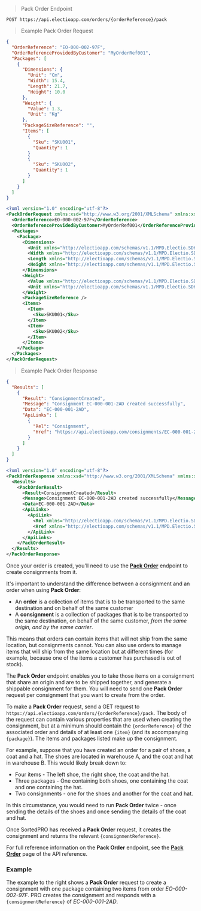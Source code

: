 > Pack Order Endpoint
```
POST https://api.electioapp.com/orders/{orderReference}/pack
```

> Example Pack Order Request

```json
{
  "OrderReference": "EO-000-002-97F",
  "OrderReferenceProvidedByCustomer": "MyOrderRef001",
  "Packages": [
    {
      "Dimensions": {
        "Unit": "Cm",
        "Width": 15.4,
        "Length": 21.7,
        "Height": 10.0
      },
      "Weight": {
        "Value": 1.3,
        "Unit": "Kg"
      },
      "PackageSizeReference": "",
      "Items": [
        {
          "Sku": "SKU001",
          "Quantity": 1
        }
        {
          "Sku": "SKU002",
          "Quantity": 1
        }        
      ]
    }
  ]
}
```

```xml
<?xml version="1.0" encoding="utf-8"?>
<PackOrderRequest xmlns:xsd="http://www.w3.org/2001/XMLSchema" xmlns:xsi="http://www.w3.org/2001/XMLSchema-instance" xmlns="http://electioapp.com/schemas/v1.1/MPD.Electio.SDK.DataTypes.PackOrders">
  <OrderReference>EO-000-002-97F</OrderReference>
  <OrderReferenceProvidedByCustomer>MyOrderRef001</OrderReferenceProvidedByCustomer>
  <Packages>
    <Package>
      <Dimensions>
        <Unit xmlns="http://electioapp.com/schemas/v1.1/MPD.Electio.SDK.DataTypes.Common">Cm</Unit>
        <Width xmlns="http://electioapp.com/schemas/v1.1/MPD.Electio.SDK.DataTypes.Common">15.4</Width>
        <Length xmlns="http://electioapp.com/schemas/v1.1/MPD.Electio.SDK.DataTypes.Common">21.7</Length>
        <Height xmlns="http://electioapp.com/schemas/v1.1/MPD.Electio.SDK.DataTypes.Common">10</Height>
      </Dimensions>
      <Weight>
        <Value xmlns="http://electioapp.com/schemas/v1.1/MPD.Electio.SDK.DataTypes.Common">1.3</Value>
        <Unit xmlns="http://electioapp.com/schemas/v1.1/MPD.Electio.SDK.DataTypes.Common">Kg</Unit>
      </Weight>
      <PackageSizeReference />
      <Items>
        <Item>
          <Sku>SKU001</Sku>
        </Item>
        <Item>
          <Sku>SKU002</Sku>
        </Item>
      </Items>
    </Package>
  </Packages>
</PackOrderRequest>
```

> Example Pack Order Response

```json
{
  "Results": [
    {
      "Result": "ConsignmentCreated",
      "Message": "Consignment EC-000-001-2AD created successfully",
      "Data": "EC-000-001-2AD",
      "ApiLinks": [
        {
          "Rel": "Consignment",
          "Href": "https://api.electioapp.com/consignments/EC-000-001-2AD"
        }
      ]
    }
  ]
}
```

```xml
<?xml version="1.0" encoding="utf-8"?>
<PackOrderResponse xmlns:xsd="http://www.w3.org/2001/XMLSchema" xmlns:xsi="http://www.w3.org/2001/XMLSchema-instance" xmlns="http://electioapp.com/schemas/v1.1/MPD.Electio.SDK.DataTypes.PackOrders">
  <Results>
    <PackOrderResult>
      <Result>ConsignmentCreated</Result>
      <Message>Consignment EC-000-001-2AD created successfully</Message>
      <Data>EC-000-001-2AD</Data>
      <ApiLinks>
        <ApiLink>
          <Rel xmlns="http://electioapp.com/schemas/v1.1/MPD.Electio.SDK.DataTypes.Common">Consignment</Rel>
          <Href xmlns="http://electioapp.com/schemas/v1.1/MPD.Electio.SDK.DataTypes.Common">https://api.electioapp.com/consignments/EC-000-001-2AD</Href>
        </ApiLink>
      </ApiLinks>
    </PackOrderResult>
  </Results>
</PackOrderResponse>
```

Once your order is created, you'll need to use the **[Pack Order](https://docs.electioapp.com/#/api/PackOrder)** endpoint to create consignments from it.

It's important to understand the difference between a consignment and an order when using **Pack Order**:

* An **order** is a collection of items that is to be transported to the same destination and on behalf of the same customer
* A **consignment** is a collection of packages that is to be transported to the same destination, on behalf of the same customer, _from the same origin, and by the same carrier_.

This means that orders can contain items that will not ship from the same location, but consignments cannot. You can also use orders to manage items that will ship from the same location but at different times (for example, because one of the items a customer has purchased is out of stock).

The **Pack Order** endpoint enables you to take those items on a consignment that share an origin and are to be shipped together, and generate a shippable consignment for them. You will need to send one **Pack Order** request per consignment that you want to create from the order.

To make a **Pack Order** request, send a GET request to `https://api.electioapp.com/orders/{orderReference}/pack`. The body of the request can contain various properties that are used when creating the consignment, but at a minimum should contain the `{orderReference}` of the associated order and details of at least one `{item}` (and its accompanying `{package}`). The items and packages listed make up the consignment.

<aside class = "info">
  For example, suppose that you have created an order for a pair of shoes, a coat and a hat. The shoes are located in warehouse A, and the coat and hat in warehouse B. This would likely break down to:

  * Four items - The left shoe, the right shoe, the coat and the hat.
  * Three packages - One containing both shoes, one containing the coat and one containing the hat.
  * Two consignments - one for the shoes and another for the coat and hat.

  In this circumstance, you would need to run **Pack Order** twice - once sending the details of the shoes and once sending the details of the coat and hat. 
</aside>

Once SortedPRO has received a **Pack Order** request, it creates the consignment and returns the relevant `{consignmentReference}`.

<aside class="note">
  For full reference information on the <strong>Pack Order</strong> endpoint, see the <strong><a href="https://docs.electioapp.com/#/api/PackOrder">Pack Order</a></strong> page of the API reference.
</aside>

### Example

The example to the right shows a **Pack Order** request to create a consignment with one package containing two items from order _EO-000-002-97F_. PRO creates the consignment and responds with a `{consignmentReference}` of _EC-000-001-2AD_.

